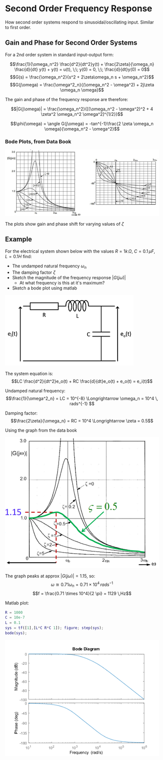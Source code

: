 # Second Order Frequency Response

How second order systems respond to sinusoidal/oscillating input. Similar to first order.

## Gain and Phase for Second Order Systems

For a 2nd order system in standard input-output form:

$$\frac{1}{\omega_n^2} \frac{d^2}{dt^2}y(t) + \frac{2\zeta}{\omega_n} \frac{d}{dt} y(t) + y(t) = u(t), \;\; y(0) = 0, \;\; \frac{d}{dt}y(0) = 0$$
$$G(s) = \frac{\omega_n^2}{s^2 + 2\zeta\omega_n s + \omega_n^2}$$
$$G(j\omega) = \frac{\omega^2_n}{(\omega_n^2 - \omega^2) + 2j\zeta \omega_n \omega}$$

The gain and phase of the frequency response are therefore:

$$|G(j\omega)| = \frac{\omega_n^2}{[(\omega_n^2 - \omega^2)^2 + 4 \zeta^2 \omega_n^2 \omega^2]^{1/2}}$$

$$\phi(\omega) = \angle G(j\omega) = -tan^{-1}\frac{2 \zeta \omega_n \omega}{\omega_n^2 - \omega^2}$$

### Bode Plots, from Data Book

![](./img/freq2-bode.png)

The plots show gain and phase shift for varying values of $\zeta$

## Example

For the electrical system shown below with the values $R = 1 k \,\Omega$, $C = 0.1 \, \mu F$, $L = 0.1 H$ find:

- The undamped natural frequency $\omega_n$
- The damping factor $\zeta$
- Sketch the magnitude of the frequency response $|G(j\omega)|$
  - At what frequency is this at it's maximum?
- Sketch a bode plot using matlab

![](./img/freq2-ex.png)

The system equation is:
$$LC \frac{d^2}{dt^2}e_o(t) + RC \frac{d}{dt}e_o(t) + e_o(t) = e_i(t)$$

Undamped natural frequency:
$$\frac{1}{\omega^2_n} = LC = 10^{-8} \Longrightarrow \omega_n = 10^4 \,  rads^{-1} $$

Damping factor:
$$\frac{2\zeta}{\omega_n} = RC = 10^4 \Longrightarrow \zeta = 0.5$$

Using the graph from the data book

![](./img/freq2-ex1.png)

The graph peaks at approx $|G(j\omega)| = 1.15$, so:
$$\omega \approxeq 0.71 \omega_n = 0.71 \times 10^4 \,rads^{-1}$$
$$f = \frac{0.71 \times 10^4}{2 \pi} = 1129 \,Hz$$

Matlab plot:

```matlab
R = 1000
C = 10e-7
L = 0.1
sys = tf([1],[L*C R*C 1]); figure; step(sys);
bode(sys);
```

![](./img/freq2-exbode.png)
